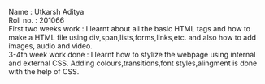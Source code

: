 Name : Utkarsh Aditya\
Roll no. : 201066\
First two weeks work : I learnt about all the basic HTML tags and how to make a HTML file using div,span,lists,forms,links,etc. and also how to add images, audio and video.\
3-4th week work done : I learnt how to stylize the webpage using internal and external CSS. Adding colours,transitions,font styles,alingment is done with the help of CSS.

